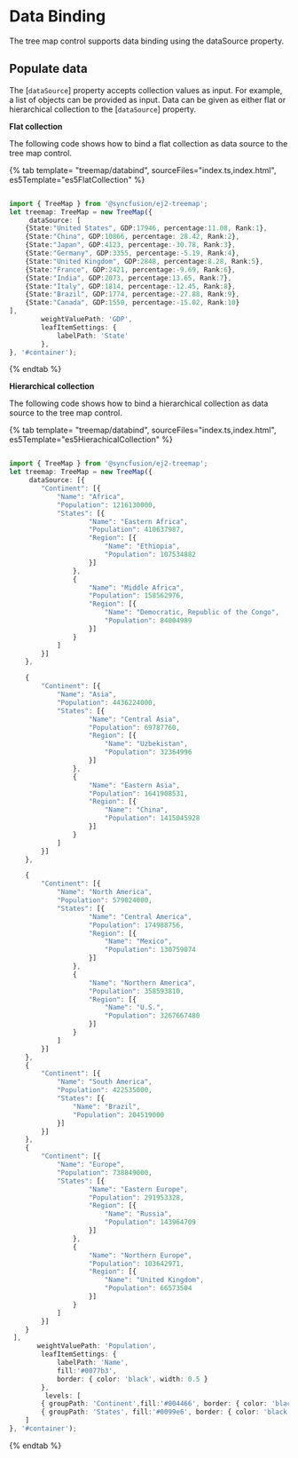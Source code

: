 # Data Binding

The tree map control supports data binding using the dataSource property.

## Populate data

The [`dataSource`] property accepts collection values as input. For example, a list of objects can be provided as input. Data can be given as either flat or hierarchical collection to the [`dataSource`] property.

<!-- markdownlint-disable MD036 -->

**Flat collection**

The following code shows how to bind a flat collection as data source to the tree map control.

{% tab template= "treemap/databind", sourceFiles="index.ts,index.html", es5Template="es5FlatCollection" %}

```typescript

import { TreeMap } from '@syncfusion/ej2-treemap';
let treemap: TreeMap = new TreeMap({
     dataSource: [
    {State:"United States", GDP:17946, percentage:11.08, Rank:1},
    {State:"China", GDP:10866, percentage: 28.42, Rank:2},
    {State:"Japan", GDP:4123, percentage:-30.78, Rank:3},
    {State:"Germany", GDP:3355, percentage:-5.19, Rank:4},
    {State:"United Kingdom", GDP:2848, percentage:8.28, Rank:5},
    {State:"France", GDP:2421, percentage:-9.69, Rank:6},
    {State:"India", GDP:2073, percentage:13.65, Rank:7},
    {State:"Italy", GDP:1814, percentage:-12.45, Rank:8},
    {State:"Brazil", GDP:1774, percentage:-27.88, Rank:9},
    {State:"Canada", GDP:1550, percentage:-15.02, Rank:10}
],
        weightValuePath: 'GDP',
        leafItemSettings: {
            labelPath: 'State'
        },
}, '#container');

```

{% endtab %}

**Hierarchical collection**

The following code shows how to bind a hierarchical collection as data source to the tree map control.

<!-- markdownlint-disable MD010 -->

{% tab template= "treemap/databind", sourceFiles="index.ts,index.html", es5Template="es5HierachicalCollection" %}

```typescript

import { TreeMap } from '@syncfusion/ej2-treemap';
let treemap: TreeMap = new TreeMap({
     dataSource: [{
 		"Continent": [{
 			"Name": "Africa",
 			"Population": 1216130000,
 			"States": [{
 					"Name": "Eastern Africa",
 					"Population": 410637987,
 					"Region": [{
 						"Name": "Ethiopia",
 						"Population": 107534882
 					}]
 				},
 				{
 					"Name": "Middle Africa",
 					"Population": 158562976,
 					"Region": [{
 						"Name": "Democratic, Republic of the Congo",
 						"Population": 84004989
 					}]
 				}
 			]
 		}]
 	},

 	{
 		"Continent": [{
 			"Name": "Asia",
 			"Population": 4436224000,
 			"States": [{
 					"Name": "Central Asia",
 					"Population": 69787760,
 					"Region": [{
 						"Name": "Uzbekistan",
 						"Population": 32364996
 					}]
 				},
 				{
 					"Name": "Eastern Asia",
 					"Population": 1641908531,
 					"Region": [{
 						"Name": "China",
 						"Population": 1415045928
 					}]
 				}
 			]
 		}]
 	},

 	{
 		"Continent": [{
 			"Name": "North America",
 			"Population": 579024000,
 			"States": [{
 					"Name": "Central America",
 					"Population": 174988756,
 					"Region": [{
 						"Name": "Mexico",
 						"Population": 130759074
 					}]
 				},
 				{
 					"Name": "Northern America",
 					"Population": 358593810,
 					"Region": [{
 						"Name": "U.S.",
 						"Population": 3267667480
 					}]
 				}
 			]
 		}]
 	},
 	{
 		"Continent": [{
 			"Name": "South America",
 			"Population": 422535000,
 			"States": [{
 				"Name": "Brazil",
 				"Population": 204519000
 			}]
 		}]
 	},
 	{
 		"Continent": [{
 			"Name": "Europe",
 			"Population": 738849000,
 			"States": [{
 					"Name": "Eastern Europe",
 					"Population": 291953328,
 					"Region": [{
 						"Name": "Russia",
 						"Population": 143964709
 					}]
 				},
 				{
 					"Name": "Northern Europe",
 					"Population": 103642971,
 					"Region": [{
 						"Name": "United Kingdom",
 						"Population": 66573504
 					}]
 				}
 			]
 		}]
 	}
 ],
       weightValuePath: 'Population',
        leafItemSettings: {
            labelPath: 'Name',
            fill:'#0077b3',
            border: { color: 'black', width: 0.5 }
        },
         levels: [
        { groupPath: 'Continent',fill:'#004466', border: { color: 'black', width: 0.5 } },
        { groupPath: 'States', fill:'#0099e6', border: { color: 'black', width: 0.5 } },
    ]
}, '#container');

```

{% endtab %}